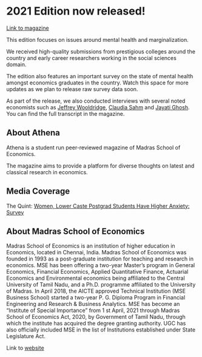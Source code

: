 # 2021 Edition now released! 
[Link to magazine](https://sankalpsharmaa.github.io/athena.github.io/athena_final.pdf)

This edition focuses on issues around mental health and marginalization. 

We received high-quality submissions from prestigious colleges around the country and early career researchers working in the social sciences domain.

The edition also features an important survey on the state of mental health amongst economics graduates in the country. Watch this space for more updates as we plan to release raw survey data soon.

As part of the release, we also conducted interviews with several noted economists such as [Jeffrey Wooldridge](http://econ.msu.edu/faculty/wooldridge/), [Claudia Sahm](https://sites.google.com/site/claudiasahm/) and [Jayati Ghosh](https://peri.umass.edu/economists/jayatighosh). You can find the full transcript in the magazine.

## About Athena 
Athena is a student run peer-reviewed magazine of Madras School of Economics. 

The magazine aims to provide a platform for diverse thoughts on latest and classical research in economics. 

## Media Coverage

The Quint: [Women, Lower Caste Postgrad Students Have Higher Anxiety: Survey](https://www.thequint.com/news/education/pandemic-is-a-catalyst-in-the-deterioration-of-students-mental-health-survey) 

## About Madras School of Economics

Madras School of Economics is an institution of higher education in Economics, located in Chennai, India. Madras School of Economics was founded in 1993 as a post-graduate institution for teaching and research in economics. MSE has been offering a two-year Master’s program in General Economics, Financial Economics, Applied Quantitative Finance, Actuarial Economics and Environmental economics being affiliated to the Central University of Tamil Nadu, and a Ph.D. programme affiliated to the University of Madras. In April 2018, the AICTE approved Technical Institution (MSE Business School) started a two-year P. G. Diploma Program in Financial Engineering and Research & Business Analytics. MSE has become an “Institute of Special Importance” from 1 st April, 2021 through Madras School of Economics Act, 2020, by Government of Tamil Nadu, through which the institute has acquired the degree granting authority.  UGC has also officially included MSE in the list of Institutions established under State Legislature Act.

Link to [website](mse.ac.in/)